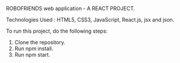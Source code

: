 ROBOFRIENDS web application - A REACT PROJECT.

Technologies Used :
HTML5, CSS3, JavaScript, React.js, jsx and json.

To run this project, do the following steps:

1. Clone the repository.
2. Run npm install.
3. Run npm start.
